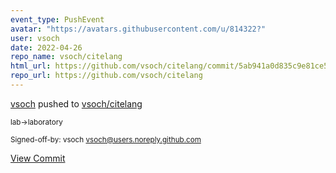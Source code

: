 ```yaml
---
event_type: PushEvent
avatar: "https://avatars.githubusercontent.com/u/814322?"
user: vsoch
date: 2022-04-26
repo_name: vsoch/citelang
html_url: https://github.com/vsoch/citelang/commit/5ab941a0d835c9e81ce5d4c25088b041c48e1973
repo_url: https://github.com/vsoch/citelang
---
```


<a href='https://github.com/vsoch' target='_blank'>vsoch</a> pushed to <a href='https://github.com/vsoch/citelang' target='_blank'>vsoch/citelang</a>

<small>lab->laboratory

Signed-off-by: vsoch <vsoch@users.noreply.github.com></small>

<a href='https://github.com/vsoch/citelang/commit/5ab941a0d835c9e81ce5d4c25088b041c48e1973' target='_blank'>View Commit</a>